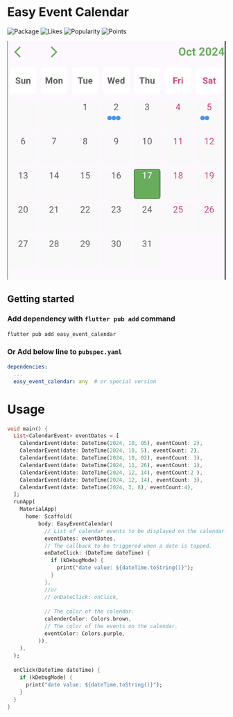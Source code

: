 # Easy Event Calendar

![Package][pubdev-package]
![Likes][pubdev-likes]
![Popularity][pubdev-popularity]
![Points][pubdev-points]

![banner][banner]


## Getting started

### Add dependency with `flutter pub add` command

```shell
flutter pub add easy_event_calendar
```

### **Or** Add below line to `pubspec.yaml`

```yaml
dependencies:
  ...
  easy_event_calendar: any  # or special version

```


# Usage

```Dart
void main() {
  List<CalendarEvent> eventDates = [
    CalendarEvent(date: DateTime(2024, 10, 05), eventCount: 2),
    CalendarEvent(date: DateTime(2024, 10, 5), eventCount: 2),
    CalendarEvent(date: DateTime(2024, 10, 02), eventCount: 3),
    CalendarEvent(date: DateTime(2024, 11, 26), eventCount: 1),
    CalendarEvent(date: DateTime(2024, 12, 14), eventCount:2 ),
    CalendarEvent(date: DateTime(2024, 12, 14), eventCount: 3),
    CalendarEvent(date: DateTime(2024, 3, 8), eventCount:4),
  ];
  runApp(
    MaterialApp(
      home: Scaffold(
          body: EasyEventCalendar(
            // List of calendar events to be displayed on the calendar.
            eventDates: eventDates,
            // The callback to be triggered when a date is tapped.
            onDateClick: (DateTime dateTime) {
              if (kDebugMode) {
                print("date value: ${dateTime.toString()}");
              }
            },
            //or
            // onDateClick: onClick,

            // The color of the calendar.
            calenderColor: Colors.brown,
            // The color of the events on the calendar.
            eventColor: Colors.purple,
          )),
    ),
  );

  onClick(DateTime dateTime) {
    if (kDebugMode) {
      print("date value: ${dateTime.toString()}");
    }
  }
}

```


[pubdev-package]: https://img.shields.io/pub/v/easy_event_calendar.svg
[pubdev-likes]: https://img.shields.io/pub/likes/easy_event_calendar?logo=dart
[pubdev-popularity]: https://img.shields.io/pub/popularity/easy_event_calendar?logo=dart
[pubdev-points]: https://img.shields.io/pub/points/easy_event_calendar?logo=dart
[banner]: https://github.com/abdullah-bd/easy_event_calendar/blob/3bd377cfc1a8ab2d4b5553ce334df164417b8a04/screenshots/shot1.png?raw=true